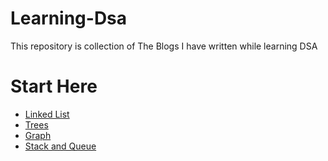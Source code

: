 # Learning-Dsa
This repository is collection of The Blogs I have written while learning DSA

# Start Here
- [Linked List](https://anmolsinha.hashnode.dev/linked-list)
- [Trees](https://anmolsinha.hashnode.dev/trees-in-dsa)
- [Graph](https://anmolsinha.hashnode.dev/graph-in-dsa)
- [Stack and Queue](https://anmolsinha.hashnode.dev/stack-and-queue-in-dsa)
